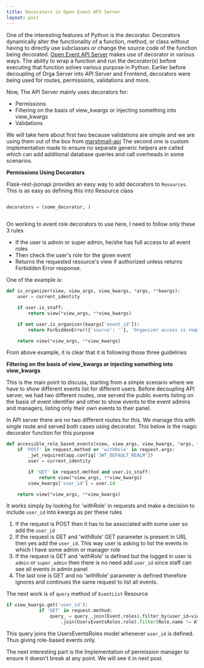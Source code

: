 ```yaml
---
title: Decorators in Open Event API Server
layout: post
---
```


One of the interesting features of Python is the decorator. Decorators dynamically alter the functionality of a function, method, or class without having to directly use subclasses or change the source code of the function being decorated.
[Open Event API Server](http://github.com/fossasia/open-event-orga-server) makes use of decorator in various ways. The ability to wrap a function and run the decorator(s) before executing that function solves various purpose in Python. Earlier before decoupling of Orga Server into API Server and Frontend, decorators were being used for routes, permissions, validations and more. 

Now, The API Server mainly uses decorators for:
* Permissions
* Filtering on the basis of view_kwargs or injecting something into view_kwargs
* Validations

We will take here about first two because validations are simple and we are using them out of the box from [marshmall-api](http://marshmallow-jsonapi.readthedocs.io/en/latest/)
The second one is custom implementation made to ensure no separate generic helpers are called which can add additional database queries and call overheads in some scenarios.

**Permissions Using Decorators**

Flask-rest-jsonapi provides an easy way to add decorators to `Resources`. This is as easy as defining this into Resource class
```python

decorators = (some_decorator, )
    
```
On working to event role decorators to use here, I need to follow only these 3 rules

* If the user is admin or super admin, he/she has full access to all event roles
* Then check the user's role for the  given event 
* Returns the requested resource's view if authorized unless returns Forbidden Error response.

One of the example is:

```python
def is_organizer(view, view_args, view_kwargs, *args, **kwargs):
    user = current_identity

    if user.is_staff:
        return view(*view_args, **view_kwargs)

    if not user.is_organizer(kwargs['event_id']):
        return ForbiddenError({'source': ''}, 'Organizer access is required').respond()

    return view(*view_args, **view_kwargs)
```

From above example, it is clear that it is following those three guidelines 
 

**Filtering on the basis of view_kwargs or injecting something into view_kwargs**

This is the main point to discuss, starting from a simple scenario where we have to show different events list for different users. Before decoupling API server, we had two different routes, one served the public events listing on the basis of event identifier and other to show events to the event admins and managers, listing only their own events to their panel.

In API server there are no two different routes for this. We manage this with single route and served both cases using decorator. This below is the magic decorator function for this purpose
```python
def accessible_role_based_events(view, view_args, view_kwargs, *args, **kwargs):
    if 'POST' in request.method or 'withRole' in request.args:
        _jwt_required(app.config['JWT_DEFAULT_REALM'])
        user = current_identity

        if 'GET' in request.method and user.is_staff:
            return view(*view_args, **view_kwargs)
        view_kwargs['user_id'] = user.id

    return view(*view_args, **view_kwargs)
```

It works simply by looking for 'withRole' in requests and make a decision to include `user_id` into kwargs as per these rules

1. If the request is POST then it has to be associated with some user so add the `user_id`
2. If the request is GET and 'withRole' GET parameter is present in URL then yes add the `user_id`. This way user is asking to list the events in which I have some admin or manager role
3. If the request is GET and 'withRole' is defined but the logged in user is `admin` or `super_admin` then there is no need add `user_id` since staff can see all events in admin panel
4. The last one is GET and no 'withRole' parameter is defined therefore ignores and continues the same request to list all events.

The next work is of `query` method of `EventList` Resource
```python
if view_kwargs.get('user_id'):
            if 'GET' in request.method:
                query_ = query_.join(Event.roles).filter_by(user_id=view_kwargs['user_id']) \
                    .join(UsersEventsRoles.role).filter(Role.name != ATTENDEE)
```

This query joins the UsersEventsRoles model whenever `user_id` is defined. Thus giving role-based events only.

The next interesting part is the Implementation of permission manager to ensure it doesn't break at any point. We will see it in next post.
